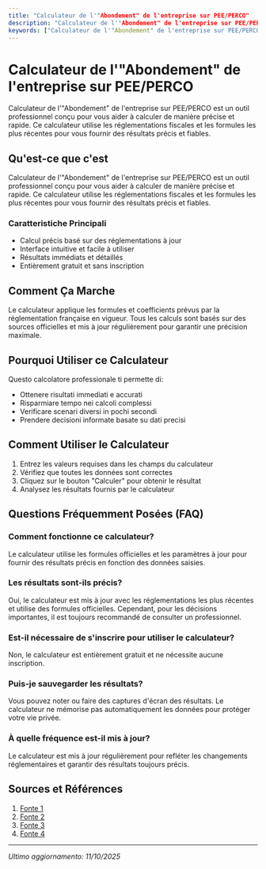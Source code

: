 ```yaml
---
title: "Calculateur de l'"Abondement" de l'entreprise sur PEE/PERCO"
description: "Calculateur de l'"Abondement" de l'entreprise sur PEE/PERCO est un outil professionnel conçu pour vous aider à calculer de manière précise et rapide. Ce calculateur utilise les réglementations fiscales et les formules les plus récentes pour vous fournir des résultats précis et fiables."
keywords: ["Calculateur de l'"Abondement" de l'entreprise sur PEE/PERCO", "calcolatore", "calcolo online"]
---
```


# Calculateur de l'"Abondement" de l'entreprise sur PEE/PERCO

Calculateur de l'"Abondement" de l'entreprise sur PEE/PERCO est un outil professionnel conçu pour vous aider à calculer de manière précise et rapide. Ce calculateur utilise les réglementations fiscales et les formules les plus récentes pour vous fournir des résultats précis et fiables.

## Qu'est-ce que c'est

Calculateur de l'"Abondement" de l'entreprise sur PEE/PERCO est un outil professionnel conçu pour vous aider à calculer de manière précise et rapide. Ce calculateur utilise les réglementations fiscales et les formules les plus récentes pour vous fournir des résultats précis et fiables.

### Caratteristiche Principali

- Calcul précis basé sur des réglementations à jour
- Interface intuitive et facile à utiliser
- Résultats immédiats et détaillés
- Entièrement gratuit et sans inscription

## Comment Ça Marche

Le calculateur applique les formules et coefficients prévus par la réglementation française en vigueur. Tous les calculs sont basés sur des sources officielles et mis à jour régulièrement pour garantir une précision maximale.

## Pourquoi Utiliser ce Calculateur

Questo calcolatore professionale ti permette di:

- Ottenere risultati immediati e accurati
- Risparmiare tempo nei calcoli complessi
- Verificare scenari diversi in pochi secondi
- Prendere decisioni informate basate su dati precisi

## Comment Utiliser le Calculateur

1. Entrez les valeurs requises dans les champs du calculateur
2. Vérifiez que toutes les données sont correctes
3. Cliquez sur le bouton "Calculer" pour obtenir le résultat
4. Analysez les résultats fournis par le calculateur

## Questions Fréquemment Posées (FAQ)

### Comment fonctionne ce calculateur?

Le calculateur utilise les formules officielles et les paramètres à jour pour fournir des résultats précis en fonction des données saisies.

### Les résultats sont-ils précis?

Oui, le calculateur est mis à jour avec les réglementations les plus récentes et utilise des formules officielles. Cependant, pour les décisions importantes, il est toujours recommandé de consulter un professionnel.

### Est-il nécessaire de s'inscrire pour utiliser le calculateur?

Non, le calculateur est entièrement gratuit et ne nécessite aucune inscription.

### Puis-je sauvegarder les résultats?

Vous pouvez noter ou faire des captures d'écran des résultats. Le calculateur ne mémorise pas automatiquement les données pour protéger votre vie privée.

### À quelle fréquence est-il mis à jour?

Le calculateur est mis à jour régulièrement pour refléter les changements réglementaires et garantir des résultats toujours précis.

## Sources et Références

1. [Fonte 1](https://essentiel.epsens.com/solutions-epargne-salariale/abondement-pee-plafond-definition)
2. [Fonte 2](https://epargne.malakoffhumanis.com/entreprise/simulateurs/optimiser-l-abondement-sur-mon-pee-et-percollectif)
3. [Fonte 3](https://fortunyconseil.fr/investir/financier/epargne-salariale/abondement-entreprise/)
4. [Fonte 4](https://www.epargnesalariale-france.fr/pour-les-entreprises/interessement-et-participation-comment-associer-les-salaries-aux-performances-et-aux-resultats/)

---

*Ultimo aggiornamento: 11/10/2025*
